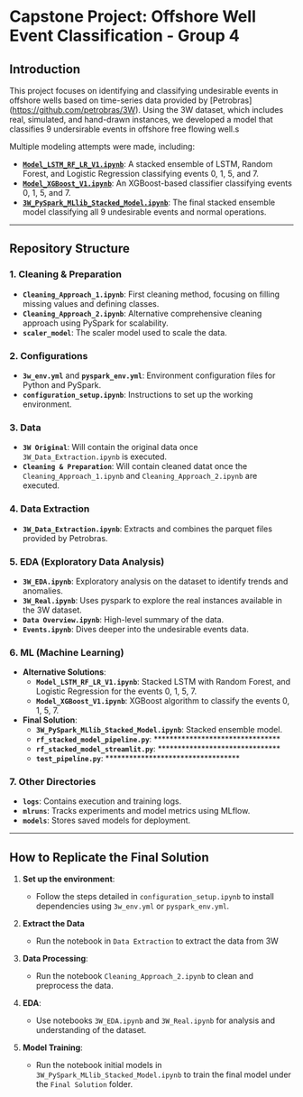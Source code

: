 # Capstone Project: Offshore Well Event Classification - Group 4

## Introduction

This project focuses on identifying and classifying undesirable events in offshore wells based on time-series data provided by [Petrobras]
(https://github.com/petrobras/3W). Using the 3W dataset, which includes real, simulated, and hand-drawn instances, we developed a model that classifies 9 undersirable events in offshore free flowing well.s 

Multiple modeling attempts were made, including:

- **[`Model_LSTM_RF_LR_V1.ipynb`](./ML/Alternative%20Solutions/Model_LSTM_RF_LR_V1.ipynb)**: A stacked ensemble of LSTM, Random Forest, and Logistic Regression classifying events 0, 1, 5, and 7.
- **[`Model_XGBoost_V1.ipynb`](./ML/Alternative%20Solutions/Model_XGBoost_V1.ipynb)**: An XGBoost-based classifier classifying events 0, 1, 5, and 7.
- **[`3W_PySpark_MLlib_Stacked_Model.ipynb`](./ML/Final%20Solution/3W_PySpark_MLlib_Stacked_Model.ipynb)**: The final stacked ensemble model classifying all 9 undesirable events and normal operations.

---

## Repository Structure

### 1. **Cleaning & Preparation**
- **`Cleaning_Approach_1.ipynb`**: First cleaning method, focusing on filling missing values and defining classes.
- **`Cleaning_Approach_2.ipynb`**: Alternative comprehensive cleaning approach using PySpark for scalability.
- **`scaler_model`**: The scaler model used to scale the data.

### 2. **Configurations**
- **`3w_env.yml`** and **`pyspark_env.yml`**: Environment configuration files for Python and PySpark.
- **`configuration_setup.ipynb`**: Instructions to set up the working environment.

### 3. **Data**
- **`3W Original`**: Will contain the original data once `3W_Data_Extraction.ipynb` is executed.
- **`Cleaning & Preparation`**: Will contain cleaned datat once the `Cleaning_Approach_1.ipynb` and `Cleaning_Approach_2.ipynb` are executed.

### 4. **Data Extraction**
- **`3W_Data_Extraction.ipynb`**: Extracts and combines the parquet files provided by Petrobras.

### 5. **EDA (Exploratory Data Analysis)**
- **`3W_EDA.ipynb`**: Exploratory analysis on the dataset to identify trends and anomalies.
- **`3W_Real.ipynb`**: Uses pyspark to explore the real instances available in the 3W dataset. 
- **`Data Overview.ipynb`**: High-level summary of the data.
- **`Events.ipynb`**: Dives deeper into the undesirable events data.

### 6. **ML (Machine Learning)**
- **Alternative Solutions**:
  - **`Model_LSTM_RF_LR_V1.ipynb`**: Stacked LSTM with Random Forest, and Logistic Regression for the events 0, 1, 5, 7.
  - **`Model_XGBoost_V1.ipynb`**: XGBoost algorithm to classify the events 0, 1, 5, 7.
- **Final Solution**:
  - **`3W_PySpark_MLlib_Stacked_Model.ipynb`**: Stacked ensemble model.
  - **`rf_stacked_model_pipeline.py`**: ********************************
  - **`rf_stacked_model_streamlit.py`**: *******************************
  - **`test_pipeline.py`**: **********************************

### 7. **Other Directories**
- **`logs`**: Contains execution and training logs.
- **`mlruns`**: Tracks experiments and model metrics using MLflow.
- **`models`**: Stores saved models for deployment.

---

## How to Replicate the Final Solution

1. **Set up the environment**:
   - Follow the steps detailed in `configuration_setup.ipynb` to install dependencies using `3w_env.yml` or `pyspark_env.yml`.

2. **Extract the Data**
    - Run the notebook in `Data Extraction` to extract the data from 3W

3. **Data Processing**:
   - Run the notebook `Cleaning_Approach_2.ipynb` to clean and preprocess the data.

3. **EDA**:
   - Use notebooks `3W_EDA.ipynb` and `3W_Real.ipynb` for analysis and understanding of the dataset.

4. **Model Training**:
   - Run the notebook initial models in `3W_PySpark_MLlib_Stacked_Model.ipynb` to train the final model under the `Final Solution` folder.


